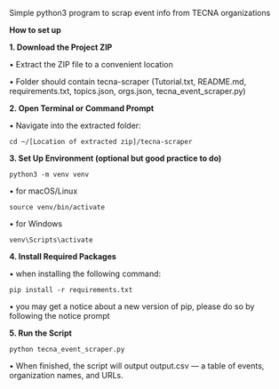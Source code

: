 Simple python3 program to scrap event info from TECNA organizations

**How to set up**

**1. Download the Project ZIP**

  • Extract the ZIP file to a convenient location
    
  • Folder should contain tecna-scraper (Tutorial.txt, README.md, requirements.txt, topics.json, orgs.json, tecna_event_scraper.py)
  
 **2. Open Terminal or Command Prompt**
 
 • Navigate into the extracted folder: 
     
```cd ~/[Location of extracted zip]/tecna-scraper```
  
  **3. Set Up Environment (optional but good practice to do)**
      
```python3 -m venv venv```
   
 • for macOS/Linux
 
  ```source venv/bin/activate```
     
 • for Windows
 
  ```venv\Scripts\activate```
     
  
  **4. Install Required Packages**
  
   • when installing the following command:
     
  ```pip install -r requirements.txt```
   
   • you may get a notice about a new version of pip, please do so by following the notice prompt
  
  **5. Run the Script**
  
```python tecna_event_scraper.py```

   • When finished, the script will output output.csv — a table of events, organization names, and URLs.
